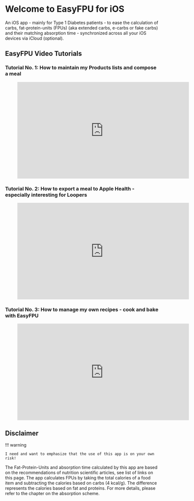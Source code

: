 # Welcome to EasyFPU for iOS

An iOS app - mainly for Type 1 Diabetes patients - to ease the calculation of carbs, fat-protein-units (FPUs) (aka extended carbs, e-carbs or fake carbs) and their matching absorption time - synchronized across all your iOS devices via iCloud (optional).

## EasyFPU Video Tutorials

### Tutorial No. 1: How to maintain my Products lists and compose a meal

<figure class="video_container">
  <iframe src="https://www.youtube.com/embed/Pv7SMzLj3kw" width="560" height="315" frameborder="0" allow="accelerometer; autoplay; clipboard-write; encrypted-media; gyroscope; picture-in-picture" allowfullscreen=""></iframe>
</figure>

### Tutorial No. 2: How to export a meal to Apple Health - especially interesting for Loopers

<figure class="video_container">
  <iframe src="https://www.youtube.com/embed/ml8okKMFiUA" width="560" height="315" frameborder="0" allow="accelerometer; autoplay; clipboard-write; encrypted-media; gyroscope; picture-in-picture" allowfullscreen=""></iframe>
</figure>

### Tutorial No. 3: How to manage my own recipes - cook and bake with EasyFPU

<figure class="video_container">
  <iframe src="https://www.youtube.com/embed/_TGBJAxf2eE" width="560" height="315" frameborder="0" allow="accelerometer; autoplay; clipboard-write; encrypted-media; gyroscope; picture-in-picture" allowfullscreen=""></iframe>
</figure>

## Disclaimer

!!! warning

    I need and want to emphasize that the use of this app is on your own risk!

The Fat-Protein-Units and absorption time calculated by this app are based on the recommendations of nutrition scientific articles, see list of links on this page. The app calculates FPUs by taking the total calories of a food item and subtracting the calories based on carbs (4 kcal/g). The difference represents the calories based on fat and proteins. For more details, please refer to the chapter on the absorption scheme.
